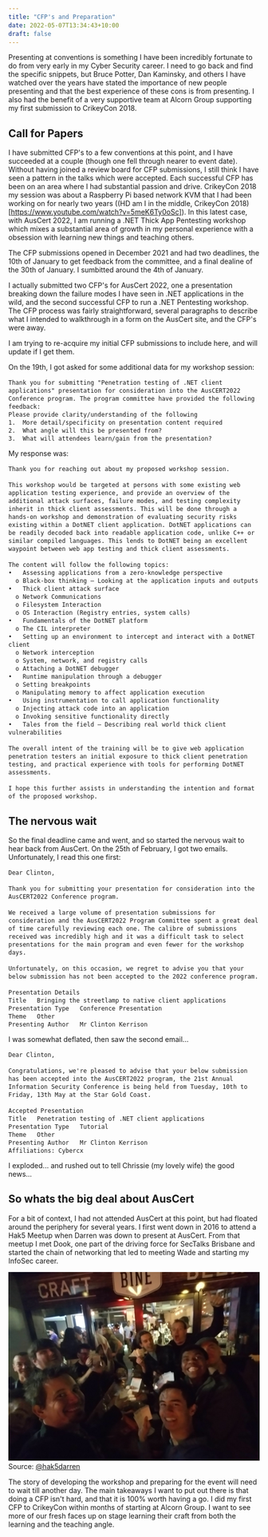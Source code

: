 ```yaml
---
title: "CFP's and Preparation"
date: 2022-05-07T13:34:43+10:00
draft: false
---
```


Presenting at conventions is something I have been incredibly fortunate to do from very early in my Cyber Security career. I need to go back and find the specific snippets, but Bruce Potter, Dan Kaminsky, and others I have watched over the years have stated the importance of new people presenting and that the best experience of these cons is from presenting. I also had the benefit of a very supportive team at Alcorn Group supporting my first submission to CrikeyCon 2018.

## Call for Papers

I have submitted CFP's to a few conventions at this point, and I have succeeded at a couple (though one fell through nearer to event date). Without having joined a review board for CFP submissions, I still think I have seen a pattern in the talks which were accepted. Each successful CFP has been on an area where I had substantial passion and drive. CrikeyCon 2018 my session was about a Raspberry Pi based network KVM that I had been working on for nearly two years ((HD am I in the middle, CrikeyCon 2018)[https://www.youtube.com/watch?v=5meK6Ty0oSc]). In this latest case, with AusCert 2022, I am running a .NET Thick App Pentesting workshop which mixes a substantial area of growth in my personal experience with a obsession with learning new things and teaching others. 

The CFP submissions opened in December 2021 and had two deadlines, the 10th of January to get feedback from the committee, and a final dealine of the 30th of January. I sumbitted around the 4th of January.

I actually submitted two CFP's for AusCert 2022, one a presentation breaking down the failure modes I have seen in .NET applications in the wild, and the second successful CFP to run a .NET Pentesting workshop. The CFP process was fairly straightforward, several paragraphs to describe what I intended to walkthrough in a form on the AusCert site, and the CFP's were away. 

I am trying to re-acquire my initial CFP submissions to include here, and will update if I get them.

On the 19th, I got asked for some additional data for my workshop session:

```
Thank you for submitting "Penetration testing of .NET client applications" presentation for consideration into the AusCERT2022 Conference program. The program committee have provided the following feedback:
Please provide clarity/understanding of the following
1.	More detail/specificity on presentation content required 
2.	What angle will this be presented from?
3.	What will attendees learn/gain from the presentation?
```

My response was:

```
Thank you for reaching out about my proposed workshop session. 
 
This workshop would be targeted at persons with some existing web application testing experience, and provide an overview of the additional attack surfaces, failure modes, and testing complexity inherit in thick client assessments. This will be done through a hands-on workshop and demonstration of evaluating security risks existing within a DotNET client application. DotNET applications can be readily decoded back into readable application code, unlike C++ or similar compiled languages. This lends to DotNET being an excellent waypoint between web app testing and thick client assessments.
 
The content will follow the following topics:
•	Assessing applications from a zero-knowledge perspective
  o	Black-box thinking – Looking at the application inputs and outputs
•	Thick client attack surface
  o	Network Communications
  o	Filesystem Interaction
  o	OS Interaction (Registry entries, system calls)
•	Fundamentals of the DotNET platform
  o	The CIL interpreter
•	Setting up an environment to intercept and interact with a DotNET client
  o	Network interception
  o	System, network, and registry calls
  o	Attaching a DotNET debugger
•	Runtime manipulation through a debugger
  o	Setting breakpoints
  o	Manipulating memory to affect application execution
•	Using instrumentation to call application functionality
  o	Injecting attack code into an application
  o	Invoking sensitive functionality directly
•	Tales from the field – Describing real world thick client vulnerabilities
 
The overall intent of the training will be to give web application penetration testers an initial exposure to thick client penetration testing, and practical experience with tools for performing DotNET assessments. 
 
I hope this further assists in understanding the intention and format of the proposed workshop.
```

## The nervous wait

So the final deadline came and went, and so started the nervous wait to hear back from AusCert. On the 25th of February, I got two emails. Unfortunately, I read this one first:

```
Dear Clinton,

Thank you for submitting your presentation for consideration into the AusCERT2022 Conference program.

We received a large volume of presentation submissions for consideration and the AusCERT2022 Program Committee spent a great deal of time carefully reviewing each one. The calibre of submissions received was incredibly high and it was a difficult task to select presentations for the main program and even fewer for the workshop days.

Unfortunately, on this occasion, we regret to advise you that your below submission has not been accepted to the 2022 conference program.

Presentation Details
Title	Bringing the streetlamp to native client applications
Presentation Type	Conference Presentation
Theme	Other
Presenting Author	Mr Clinton Kerrison
```

I was somewhat deflated, then saw the second email...

```
Dear Clinton,

Congratulations, we're pleased to advise that your below submission has been accepted into the AusCERT2022 program, the 21st Annual Information Security Conference is being held from Tuesday, 10th to Friday, 13th May at the Star Gold Coast.

Accepted Presentation
Title	Penetration testing of .NET client applications
Presentation Type	Tutorial
Theme	Other
Presenting Author	Mr Clinton Kerrison
Affiliations: Cybercx 
```

I exploded... and rushed out to tell Chrissie (my lovely wife) the good news...

## So whats the big deal about AusCert

For a bit of context, I had not attended AusCert at this point, but had floated around the periphery for several years. I first went down in 2016 to attend a Hak5 Meetup when Darren was down to present at AusCert. From that meetup I met Dook, one part of the driving force for SecTalks Brisbane and started the chain of networking that led to meeting Wade and starting my InfoSec career.

![Playing "The Contender" card game with the Hak5 meetup, GC 2016](/img/posts/auscert2022/Contender.jfif)
Source: [@hak5darren](https://twitter.com/hak5darren/status/736585218023264256/photo/1)

The story of developing the workshop and preparing for the event will need to wait till another day. The main takeaways I want to put out there is that doing a CFP isn't hard, and that it is 100% worth having a go. I did my first CFP to CrikeyCon within months of starting at Alcorn Group. I want to see more of our fresh faces up on stage learning their craft from both the learning and the teaching angle.


